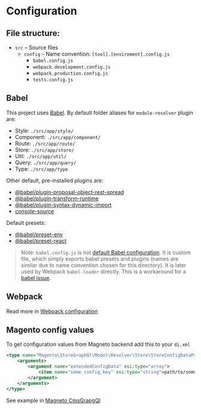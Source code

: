 # Configuration

## File structure:

-   `src` – Source files
    -   `config` – Name convention: `[tool].[enviroment].config.js`
        -   `babel.config.js`
        -   `webpack.development.config.js`
        -   `webpack.production.config.js`
        -   `tests.config.js`

## Babel

This project uses [Babel](https://babeljs.io/docs/en/). By default folder aliases for `module-resolver` plugin are:

-   Style: `./src/app/style/`
-   Component: `./src/app/component/`
-   Route: `./src/app/route/`
-   Store: `./src/app/store/`
-   Util: `./src/app/util/`
-   Query: `./src/app/query/`
-   Type: `./src/app/type`

Other default, pre-installed plugins are:

-   [@babel/plugin-proposal-object-rest-spread](https://babeljs.io/docs/en/next/babel-plugin-proposal-object-rest-spread.html)
-   [@babel/plugin-transform-runtime](https://babeljs.io/docs/en/babel-plugin-transform-runtime)
-   [@babel/plugin-syntax-dynamic-import](https://babeljs.io/docs/en/babel-plugin-syntax-dynamic-import)
-   [console-source](https://www.npmjs.com/package/babel-plugin-console-source)

Default presets:

-   [@babel/preset-env](https://babeljs.io/docs/en/babel-preset-env)
-   [@babel/preset-react](https://babeljs.io/docs/en/babel-preset-react)

> Note: `babel.config.js` is not [default Babel configuration](https://babeljs.io/docs/en/configuration). It is 
> custom file, which simply exports babel presets and plugins (names are similar due to name convention chosen for this directory). It is later used by Webpack `babel-loader` directly. This is a workaround for a [babel issue](https://github.com/babel/babel/issues/8309).

## Webpack

Read more in [Webpack configuration](/theme/04-Webpack.md)

## Magento config values

To get configuration values from Magneto backend add this to your `di.xml`

```xml
<type name="Magento\StoreGraphQl\Model\Resolver\Store\StoreConfigDataProvider">
    <arguments>
        <argument name="extendedConfigData" xsi:type="array">
            <item name="some_config_key" xsi:type="string">path/to/some_config_key</item>
        </argument>
    </arguments>
</type>
```

See example in [Magneto CmsGrapgQl](https://github.com/magento/graphql-ce/blob/2.3-develop/app/code/Magento/CmsGraphQl/etc/graphql/di.xml)
